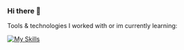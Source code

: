 ### Hi there 👋


Tools & technologies I worked with or im currently learning:

[![My Skills](https://skillicons.dev/icons?i=html,css,sass,svg,figma,javascript,nodejs,github,svelte,react,vue,postgres,firebase,supabase&perline=7)](https://skillicons.dev)


